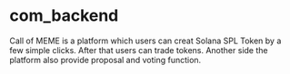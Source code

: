 # com_backend

Call of MEME is a platform which users can creat Solana SPL Token by a few simple clicks. After that users can trade tokens. Another side the platform also provide proposal and voting function.
